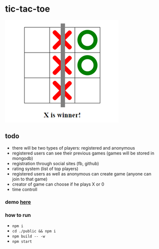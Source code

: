 # tic-tac-toe
![game](./game.png)
 ## todo
* there will be two types of players: registered and anonymous
* registered users can see their previous games (games will be stored in mongodb)
* registration through social sites (fb, github)
* rating system (list of top players)
* registered users as well as anonymous can create game (anyone can join to that game)
* creator of game can choose if he plays X or 0
* time controll

### demo [here](https://bodya17.github.io/tic-tac-toe/index.html)

### how to run
* `npm i`
* `cd ./public && npm i`
* `npm build -- -w`
* `npm start`